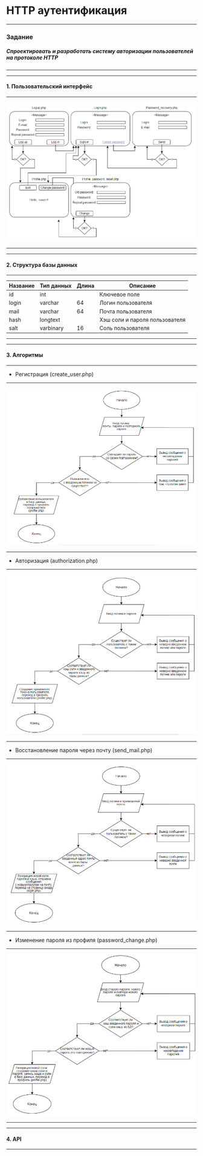 # HTTP аутентификация
***
### Задание
##### Спроектировать и разработать систему авторизации пользователей на протоколе HTTP
***
***
#### 1. Пользовательский интерфейс
---
![](https://raw.githubusercontent.com/Argoleed/HTTP_auth/main/user_interface.png)
***
***
#### 2. Структура базы данных
***
| Название | Тип данных | Длина | Описание                                          |
|----------|------------|-------|---------------------------------------------------|
| id       | int        |       | Ключевое поле                                     |
| login    | varchar    | 64    | Логин пользователя                                |
| mail     | varchar    | 64    | Почта пользователя                                |
| hash     | longtext   |       | Хэш соли и пароля пользователя                    |
| salt     | varbinary  | 16    | Соль пользователя                                 |
***
***
#### 3. Алгоритмы
***
- Регистрация (create_user.php)
***
![](https://github.com/Argoleed/HTTP_auth/blob/main/registration.png?raw=true)
***
- Авторизация (authorization.php)
***
![](https://github.com/Argoleed/HTTP_auth/blob/main/authorization.png?raw=true)
***
- Восстановление пароля через почту (send_mail.php)
***
![](https://github.com/Argoleed/HTTP_auth/blob/main/send_mail.png?raw=true)
***
- Изменение пароля из профиля (password_change.php)
***
![](https://github.com/Argoleed/HTTP_auth/blob/main/password_change.png?raw=true)
***
***
#### 4. API
***

